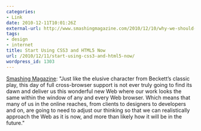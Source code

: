 ```yaml
---
categories:
- Link
date: 2010-12-11T10:01:26Z
external-url: http://www.smashingmagazine.com/2010/12/10/why-we-should-start-using-css3-and-html5-today/
tags:
- design
- internet
title: Start Using CSS3 and HTML5 Now
url: /2010/12/11/start-using-css3-and-html5-now/
wordpress_id: 1303
---
```


<a href="http://www.smashingmagazine.com/2010/12/10/why-we-should-start-using-css3-and-html5-today/">Smashing Magazine</a>: "Just like the elusive character from Beckett’s classic play, this day of full cross-browser support is not ever truly going to find its dawn and deliver us this wonderful new Web where our work looks the same within the window of any and every Web browser. Which means that many of us in the online reaches, from clients to designers to developers and on, are going to need to adjust our thinking so that we can realistically approach the Web as it is now, and more than likely how it will be in the future."
